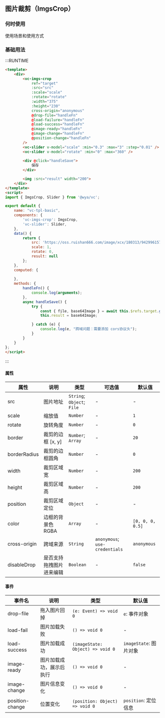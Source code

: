 ## 图片裁剪（ImgsCrop）

### 何时使用

使用场景和使用方式

### 基础用法


:::RUNTIME
```html
<template>
	<div>
		<vc-imgs-crop 
			ref="target"
			:src="src" 
			:scale="scale" 
			:rotate="rotate" 
			:width="375"
			:height="230"
			cross-origin="anonymous"
			@drop-file="handleFn"
			@load-failure="handleFn"
			@load-success="handleFn"
			@image-ready="handleFn"
			@image-change="handleFn"
			@position-change="handleFn"
		/>
		<vc-slider v-model="scale" :min="0.3" :max="3" :step="0.01" />
		<vc-slider v-model="rotate" :min="0" :max="360" />
		
		<div @click="handleSave">
			保存
		</div>

		<img :src="result" width="200">
	</div>
</template>
<script>
import { ImgsCrop, Slider } from '@wya/vc';

export default {
	name: "vc-tpl-basic",
	components: {
		'vc-imgs-crop': ImgsCrop,
		'vc-slider': Slider,
	},
	data() {
		return {
			src: 'https://oss.ruishan666.com/image/xcx/180313/942996157518/10053669,2880,1800.jpg',
			scale: 1,
			rotate: 0,
			result: null
		};
	},
	computed: {
		
	},
	methods: {
		handleFn() {
			console.log(arguments);
		},
		async handleSave() {
			try {
				const { file, base64Image } = await this.$refs.target.getImage();
				this.result = base64Image;

			} catch (e) {
				console.log(e, "跨域问题：需要添加 cors协议头");
			}
		}
	}
};
</script>

```
:::


#### 属性

属性 | 说明 | 类型  | 可选值 | 默认值
---|---|---|---|---
src | 图片地址 | `String`; `Object`; `File` | - | -
scale | 缩放值 | `Number` | - | `1`
rotate | 旋转角度 | `Number` | - | `0`
border | 裁剪的边框 [x, y] | `Number`; `Array` | - | `20`
borderRadius | 裁剪的边框圆角 | `Number` | - | `0`
width | 裁剪区域宽 | `Number` | - | `200`
height | 裁剪区域高 | `Number` | - | `200`
position | 裁剪区域定位 | `Object` | - | -
color | 边框的背景色RGBA | `Array` | - | `[0, 0, 0, 0.5]`
cross-origin | 跨域来源 | `String` | `anonymous`; `use-credentials` | `anonymous`
disableDrop | 是否支持拖拽图片进来编辑 | `Boolean` | - | `false`


#### 事件

事件名 | 说明 | 类型 | 默认值
---|---|---|---
drop-file | 拖入图片回掉 | `(e: Event) => void 0` | `e`: 事件对象
load-fail | 图片加载失败 | `() => void 0` | -
load-success | 图片加载成功 | `(imageState: Object) => void 0` | `imageState`: 图片对象
image-ready | 图片加载成功，展示后执行 | `() => void 0` | -
image-change | 图片信息变化 | `() => void 0` | -
position-change | 位置变化 | `(position: Object) => void 0` | `position`: 定位信息
